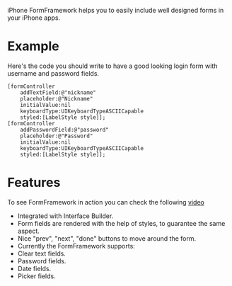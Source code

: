 iPhone FormFramework helps you to easily include well designed forms in your iPhone apps.

Example
=======
Here's the code you should write to have a good looking login form with username and password fields.

    [formController 
        addTextField:@"nickname" 
        placeholder:@"Nickname" 
        initialValue:nil 
        keyboardType:UIKeyboardTypeASCIICapable 
        styled:[LabelStyle style]];
    [formController 
        addPasswordField:@"password" 
        placeholder:@"Password" 
        initialValue:nil 
        keyboardType:UIKeyboardTypeASCIICapable 
        styled:[LabelStyle style]];

Features
========

To see FormFramework in action you can check the following [video](http://youtu.be/MNd3WI1_mHg "You Tube Video")

* Integrated with Interface Builder.
* Form fields are rendered with the help of styles, to guarantee the same aspect.
* Nice "prev", "next", "done" buttons to move around the form.
* Currently the FormFramework supports:
 * Clear text fields.
 * Password fields.
 * Date fields.
 * Picker fields.

